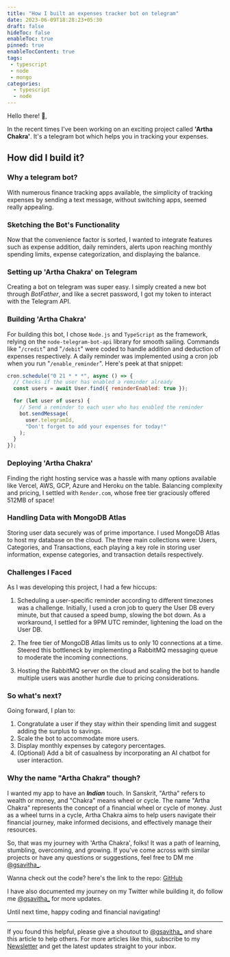 ```yaml
---
title: "How I built an expenses tracker bot on telegram"
date: 2023-06-09T18:28:23+05:30
draft: false
hideToc: false
enableToc: true
pinned: true
enableTocContent: true
tags:
 - typescript
 - node
 - mongo 
categories:
  - typescript
  - node
---
```


Hello there! :wave:,

In the recent times I've been working on an exciting project called **'Artha Chakra'**. It's a telegram bot which helps you in tracking your expenses. 

## How did I build it?

### Why a telegram bot?

With numerous finance tracking apps available, the simplicity of tracking expenses by sending a text message, without switching apps, seemed really appealing. 

### Sketching the Bot's Functionality

Now that the convenience factor is sorted, I wanted to integrate features such as expense addition, daily reminders, alerts upon reaching monthly spending limits, expense categorization, and displaying the balance.

### Setting up 'Artha Chakra' on Telegram

Creating a bot on telegram was super easy. I simply created a new bot through *BotFather*, and like a secret password, I got my token to interact with the Telegram API.

### Building 'Artha Chakra'

For building this bot, I chose `Node.js` and `TypeScript` as the framework, relying on the `node-telegram-bot-api` library for smooth sailing. Commands like "`/credit`" and "`/debit`" were coded to handle addition and deduction of expenses respectively. A daily reminder was implemented using a cron job when you run "`/enable_reminder`". Here's peek at that snippet: 

```javascript
cron.schedule("0 21 * * *", async () => {
  // Checks if the user has enabled a reminder already 
  const users = await User.find({ reminderEnabled: true });

  for (let user of users) {
    // Send a reminder to each user who has enabled the reminder
    bot.sendMessage(
      user.telegramId,
      "Don't forget to add your expenses for today!"
    );
  }
});
```

### Deploying 'Artha Chakra'

Finding the right hosting service was a hassle with many options available like Vercel, AWS, GCP, Azure and Heroku on the table. Balancing complexity and pricing, I settled with `Render.com`, whose free tier graciously offered 512MB of space!

### Handling Data with MongoDB Atlas

Storing user data securely was of prime importance. I used MongoDB Atlas to host my database on the cloud. The three main collections were: Users, Categories, and Transactions, each playing a key role in storing user information, expense categories, and transaction details respectively.

### Challenges I Faced

As I was developing this project, I had a few hiccups:

1. Scheduling a user-specific reminder according to different timezones was a challenge. Initially, I used a cron job to query the User DB every minute, but that caused a speed bump, slowing the bot down. As a workaround, I settled for a 9PM UTC reminder, lightening the load on the User DB.

2. The free tier of MongoDB Atlas limits us to only 10 connections at a time. Steered this bottleneck by implementing a RabbitMQ messaging queue to moderate the incoming connections.

3. Hosting the RabbitMQ server on the cloud and scaling the bot to handle multiple users was another hurdle due to pricing considerations.

### So what's next?

Going forward, I plan to:

1. Congratulate a user if they stay within their spending limit and suggest adding the surplus to savings.
2. Scale the bot to accommodate more users.
3. Display monthly expenses by category percentages.
4. (Optional) Add a bit of casualness by incorporating an AI chatbot for user interaction.

### Why the name "Artha Chakra" though?

I wanted my app to have an ***Indian*** touch. In Sanskrit, "Artha" refers to wealth or money, and "Chakra" means wheel or cycle. The name "Artha Chakra" represents the concept of a financial wheel or cycle of money.  Just as a wheel turns in a cycle, Artha Chakra aims to help users navigate their financial journey, make informed decisions, and effectively manage their resources.
 
So, that was my journey with 'Artha Chakra', folks! It was a path of learning, stumbling, overcoming, and growing. If you've come across with similar projects or have any questions or suggestions, feel free to DM me [@gsavitha_](https://twitter.com/gsavitha_). 

Wanna check out the code? here's the link to the repo:  [GitHub](https://github.com/g-savitha/ArthaChakra-telegram-bot)

I have also documented my journey on my Twitter while building it, do follow me [@gsavitha_](https://twitter.com/gsavitha_) for more updates. 

Until next time, happy coding and financial navigating!

---

If you found this helpful, please give a shoutout to [@gsavitha_](https://twitter.com/gsavitha_) and share this article to help others. For more articles like this, subscribe to my [Newsletter](https://www.getrevue.co/profile/gsavitha) and get the latest updates straight to your inbox.

